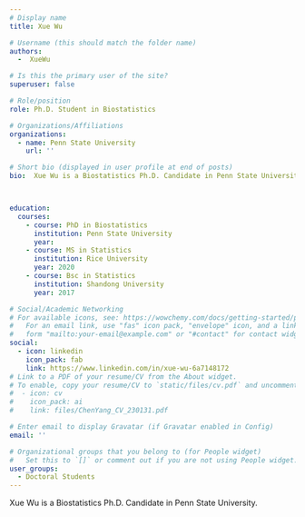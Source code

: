 ```yaml
---
# Display name
title: Xue Wu

# Username (this should match the folder name)
authors:
  -  XueWu

# Is this the primary user of the site?
superuser: false

# Role/position
role: Ph.D. Student in Biostatistics

# Organizations/Affiliations
organizations:
  - name: Penn State University
    url: ''

# Short bio (displayed in user profile at end of posts)
bio:  Xue Wu is a Biostatistics Ph.D. Candidate in Penn State University.



education:
  courses:
    - course: PhD in Biostatistics
      institution: Penn State University
      year: 
    - course: MS in Statistics
      institution: Rice University
      year: 2020
    - course: Bsc in Statistics
      institution: Shandong University
      year: 2017

# Social/Academic Networking
# For available icons, see: https://wowchemy.com/docs/getting-started/page-builder/#icons
#   For an email link, use "fas" icon pack, "envelope" icon, and a link in the
#   form "mailto:your-email@example.com" or "#contact" for contact widget.
social:
  - icon: linkedin
    icon_pack: fab
    link: https://www.linkedin.com/in/xue-wu-6a7148172
# Link to a PDF of your resume/CV from the About widget.
# To enable, copy your resume/CV to `static/files/cv.pdf` and uncomment the lines below.
#  - icon: cv
#    icon_pack: ai
#    link: files/ChenYang_CV_230131.pdf

# Enter email to display Gravatar (if Gravatar enabled in Config)
email: ''

# Organizational groups that you belong to (for People widget)
#   Set this to `[]` or comment out if you are not using People widget.
user_groups:
  - Doctoral Students
---
```


Xue Wu is a Biostatistics Ph.D. Candidate in Penn State University.